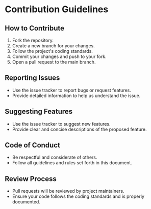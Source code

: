 # Contribution Guidelines

## How to Contribute
1. Fork the repository.
2. Create a new branch for your changes.
3. Follow the project's coding standards.
4. Commit your changes and push to your fork.
5. Open a pull request to the main branch.

## Reporting Issues
- Use the issue tracker to report bugs or request features.
- Provide detailed information to help us understand the issue.

## Suggesting Features
- Use the issue tracker to suggest new features.
- Provide clear and concise descriptions of the proposed feature.

## Code of Conduct
- Be respectful and considerate of others.
- Follow all guidelines and rules set forth in this document.

## Review Process
- Pull requests will be reviewed by project maintainers.
- Ensure your code follows the coding standards and is properly documented.

